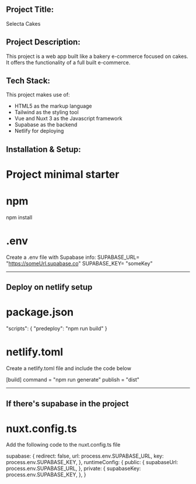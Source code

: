 ## Project Title:

Selecta Cakes

## Project Description:

This project is a web app built like a bakery e-commerce focused on cakes.
It offers the functionality of a full built e-commerce.

## Tech Stack:

This project makes use of:

- HTML5 as the markup language
- Tailwind as the styling tool
- Vue and Nuxt 3 as the Javascript framework
- Supabase as the backend
- Netlify for deploying

## Installation & Setup:

# Project minimal starter

# npm

npm install

# .env

Create a .env file with Supabase info:
SUPABASE_URL= "https://someUrl.supabase.co"
SUPABASE_KEY= "someKey"

---

## Deploy on netlify setup

# package.json

"scripts": {
"predeploy": "npm run build"
}

# netlify.toml

Create a netlify.toml file and include the code below

[build]
command = "npm run generate"
publish = "dist"

---

## If there's supabase in the project

# nuxt.config.ts

Add the following code to the nuxt.config.ts file

supabase: {
redirect: false,
url: process.env.SUPABASE_URL,
key: process.env.SUPABASE_KEY,
},
runtimeConfig: {
public: {
supabaseUrl: process.env.SUPABASE_URL,
},
private: {
supabaseKey: process.env.SUPABASE_KEY,
},
}

```

```
